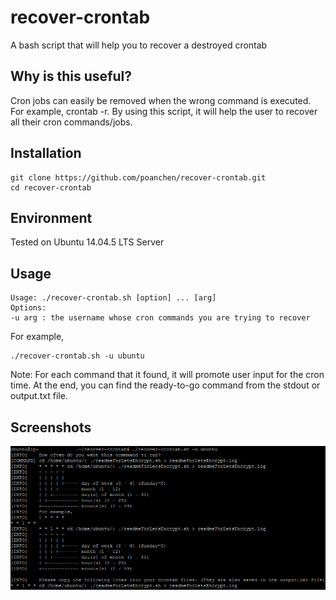 # recover-crontab

A bash script that will help you to recover a destroyed crontab

## Why is this useful?

Cron jobs can easily be removed when the wrong command is executed. For example, crontab -r. By using this script, it will help the user to recover all their cron commands/jobs.

## Installation

```
git clone https://github.com/poanchen/recover-crontab.git
cd recover-crontab
```

## Environment
Tested on Ubuntu 14.04.5 LTS Server

## Usage

```
Usage: ./recover-crontab.sh [option] ... [arg]
Options:
-u arg : the username whose cron commands you are trying to recover
```

For example,

```
./recover-crontab.sh -u ubuntu
```
Note: For each command that it found, it will promote user input for the cron time. At the end, you can find the ready-to-go command from the stdout or output.txt file.

## Screenshots
![Loading the first image](demo.PNG)
